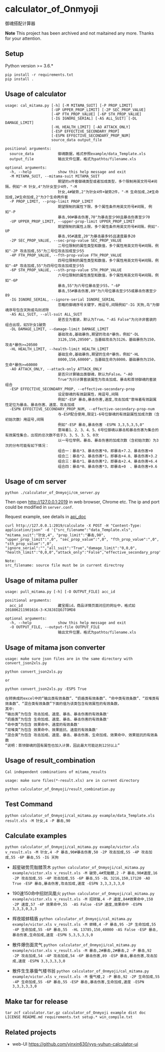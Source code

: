# calculator\_of\_Onmyoji

御魂搭配计算器

**Note** This project has been archived and not maitained any more. Thanks for your attention.

## Setup

Python version >= 3.6.*

```
pip install -r requirements.txt
pip install .
```


## Usage of calculator

```
usage: cal_mitama.py [-h] [-M MITAMA_SUIT] [-P PROP_LIMIT]
                     [-UP UPPER_PROP_LIMIT] [-2P SEC_PROP_VALUE]
                     [-4P FTH_PROP_VALUE] [-6P STH_PROP_VALUE]
                     [-IG IGNORE_SERIAL] [-AS ALL_SUIT] [-DL DAMAGE_LIMIT]
                     [-HL HEALTH_LIMIT] [-AO ATTACK_ONLY]
                     [-ESP EFFECTIVE_SECONDARY_PROP]
                     [-ESPN EFFECTIVE_SECONDARY_PROP_NUM]
                     source_data output_file

positional arguments:
  source_data           御魂数据，格式参照example/data_Template.xls
  output_file           输出文件位置，格式为pathto/filename.xls

optional arguments:
  -h, --help            show this help message and exit
  -M MITAMA_SUIT, --mitama-suit MITAMA_SUIT
                        期望的x件套御魂类型或者加成类型，多个限制用英文符号#间隔，例如"-M 针女,4"为针女至少4件，"-M
                        针女,4#破势,2"为针女4件+破势2件，"-M 生命加成,2#生命加成,2#生命加成,2"为3个生命两件套
  -P PROP_LIMIT, --prop-limit PROP_LIMIT
                        期望限制的属性下限，多个属性条件用英文符号#间隔, 例如"-P
                        暴击,90#暴击伤害,70"为暴击至少90且暴击伤害至少70
  -UP UPPER_PROP_LIMIT, --upper-prop-limit UPPER_PROP_LIMIT
                        期望限制的属性上限，多个属性条件用英文符号#间隔，例如"-UP
                        暴击,95#速度,20"为暴击最多95且速度最多20
  -2P SEC_PROP_VALUE, --sec-prop-value SEC_PROP_VALUE
                        二号位限制的属性类型和数值，多个属性用英文符号#间隔，例如"-2P 攻击加成,55"为二号位攻击加成至少55
  -4P FTH_PROP_VALUE, --fth-prop-value FTH_PROP_VALUE
                        四号位限制的属性类型和数值，多个属性用英文符号#间隔，例如"-4P 攻击加成,55"为四号位攻击加成至少55
  -6P STH_PROP_VALUE, --sth-prop-value STH_PROP_VALUE
                        六号位限制的属性类型和数值，多个属性用英文符号#间隔，例如"-6P
                        暴击,55"为六号位暴击至少55，"-6P
                        暴击,55#暴击伤害,89"为六号位暴击至少55或暴击伤害至少89
  -IG IGNORE_SERIAL, --ignore-serial IGNORE_SERIAL
                        忽略的御魂序号关键字，用逗号,间隔例如"-IG 天狗,鸟"为御魂序号包含天狗或鸟则滤除
  -AS ALL_SUIT, --all-suit ALL_SUIT
                        是否全为套装，默认为True。"-AS False"为允许非套装的组合出现，如5针女1破势
  -DL DAMAGE_LIMIT, --damage-limit DAMAGE_LIMIT
                        基础攻击,基础暴伤,期望的攻击*暴伤，例如"-DL
                        3126,150,20500"，当基础攻击为3126，基础暴伤为150，攻击*暴伤>=20500
  -HL HEALTH_LIMIT, --health-limit HEALTH_LIMIT
                        基础生命,基础暴伤,期望的生命*暴伤，例如"-HL
                        8000,150,60000"，当基础生命为8000，基础暴伤为150，生命*暴伤>=60000
  -AO ATTACK_ONLY, --attack-only ATTACK_ONLY
                        是否只计算输出类御魂，默认为False。"-AO
                        True"为只计算套装属性为攻击加成、暴击和首领御魂的套装组合
  -ESP EFFECTIVE_SECONDARY_PROP, --effective-secondary-prop 
                        设定御魂的有效副属性，用逗号,间隔
                        例如"-ESP 暴击,暴击伤害,速度,攻击加成"意味着有效副属性定位为暴击、暴击伤害、速度、攻击加成
  -ESPN EFFECTIVE_SECONDARY_PROP_NUM, --effective-secondary-prop-num 
                        与-ESP配合使用,限定1-6号位御魂的有效副属性加成次数（含初始次数）用逗号,间隔
                        例如"-ESP 暴击,暴击伤害 -ESPN 3,3,5,3,5,0"
                        意味着1、2、3、4、5、6号位御魂以暴击和暴击伤害为集合的有效属性集合，出现的总次数不低于3、3、5、3、5、0次
                        以一号位举例，暴击、暴击伤害的加成次数（含初始次数）为3次的分布可能有如下情况：
                        组合一：暴击*3、暴击伤害*0，即暴击+7.2、暴击伤害+0
                        组合二：暴击*2、暴击伤害*1，即暴击+4.8、暴击伤害+3.2
                        组合三：暴击*1、暴击伤害*2，即暴击+2.4、暴击伤害+6.4
                        组合四：暴击*0、暴击伤害*3，即暴击+0  、暴击伤害+9.6
```

## Usage of cm server

```
python ./calculator_of_Onmyoji/cm_server.py
```

Then open http://127.0.0.1:2019 in web browser, Chrome etc. The ip and port could be modified in `server.conf`.

Request example, see details in [api_doc](./doc/API.md)
```
curl http://127.0.0.1:2019/calculate -X POST -H "Content-Type: application/json" -d '{"src_filename":"data_Template.xls", "mitama_suit":"针女,4", "prop_limit":"暴击,90", "upper_prop_limit":",0", "sec_prop_value":",0", "fth_prop_value":",0", "sth_prop_value":",0", "ignore_serial":"","all_suit":"True","damage_limit":"0,0,0", "health_limit":"0,0,0","attack_only":"False","effective_secondary_prop":"","effective_secondary_prop_num":""}'

Note:
src_filename: source file must be in current directroy
```

## Usage of mitama puller

```
usage: pull_mitama.py [-h] [-O OUTPUT_FILE] acc_id

positional arguments:
  acc_id                藏宝阁id，商品详情页面对应的网址中，格式如201806211901616-3-KJ8J8IQOJTOMD8

optional arguments:
  -h, --help            show this help message and exit
  -O OUTPUT_FILE, --output-file OUTPUT_FILE
                        输出文件位置，格式为pathto/filename.xls
```

## Usage of mitama json converter

```
usage: make sure json files are in the same directory with convert_json2xls.py

python convert_json2xls.py

or

python convert_json2xls.py -ESPS True
```

```
在转换成的excel中的“输出类有效条数”、“奶盾类有效条数”、“命中类有效条数”、“双堆类有效条数”、“混合类有效条数”下面的值为该类包含有效属性的有效条数，
其中:
“输出类”为包含 攻击加成、速度、暴击、暴击伤害的有效条数'
“奶盾类”为包含 生命加成、速度、暴击、暴击伤害的有效条数'
“命中类”为包含 效果命中、速度的有效条数'
“双堆类”为包含 效果命中、效果抵抗、速度的有效条数'
“混合类”为包含 攻击加成、速度、暴击、暴击伤害、生命加成、效果命中、效果抵抗的有效条数
“说明：首领御魂的固有属性也加入计算，因此最大可能达到12分以上”
```

## Usage of result\_combination

```
Cal independent combinations of mitama_results

usage: make sure files(*-result.xls) are in current directory

python calculator_of_Onmyoji/result_combination.py
```

## Test Command
```python calculator_of_Onmyoji/cal_mitama.py example/data_Template.xls result.xls -M 针女,4 -P 暴击,90```

## Calculate examples
```python calculator_of_Onmyoji/cal_mitama.py example/victor.xls v_result.xls -M 针女,4 -P 暴击,90#暴击伤害,50 -2P 攻击加成,55 -4P 攻击加成,55 -6P 暴击,55 -IG 天狗```

* 超星破势荒骷髅茨木
```python calculator_of_Onmyoji/cal_mitama.py example/victor.xls v_result.xls -M 破势,4#荒骷髅,2 -P 暴击,90#速度,16 -2P 攻击加成,55 -4P 攻击加成,55 -6P 暴击,55 -DL 3216,150,17120 -AO True -ESP 暴击,暴击伤害,攻击加成,速度 -ESPN 3,3,3,3,3,0```

* 190速150命中招财凤凰火
```python calculator_of_Onmyoji/cal_mitama.py example/victor.xls v_result.xls -M 招财猫,4 -P 速度,84#效果命中,150 -2P 速度,57 -4P 效果命中,55  -AS False -ESP 速度,效果命中 -ESPN 3,3,3,0,3,3```

* 辉夜姬蚌精盾
```python calculator_of_Onmyoji/cal_mitama.py example/victor.xls v_result.xls -M 蚌精,4 -P 暴击,95 -2P 生命加成,55 -4P 生命加成,55 -6P 暴击,55  -HL 13785,150,40000 -AS False -ESP 暴击,暴击伤害,生命加成,速度 -ESPN 5,3,5,3,5,0```

* 散件爆伤面灵气
```python calculator_of_Onmyoji/cal_mitama.py example/victor.xls v_result.xls -M 暴击,2#暴击,2#暴击,2 -P 暴击,92 -2P 攻击加成,54 -4P 攻击加成,54 -6P 暴击伤害,89 -ESP 暴击,暴击伤害,攻击加成,速度 -ESPN 3,3,3,3,3,0```

* 散件生生暴蜃气楼书翁
```python calculator_of_Onmyoji/cal_mitama.py example/victor.xls v_result.xls -M 蜃气楼,2 -P 暴击,92 -2P 生命加成,55 -4P 生命加成,55 -6P 暴击,55 -ESP 暴击,暴击伤害,生命加成,速度 -ESPN 3,3,3,3,3,0```

## Make tar for release
```tar zcf calculator.tar.gz calculator_of_Onmyoji example dist doc LICENSE README.md requirements.txt setup.* win_compile.txt```

## Related projects
* web-UI https://github.com/yinxin630/yys-yuhun-calculator-ui
